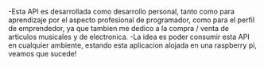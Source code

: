 -Esta API es desarrollada como desarrollo personal, tanto como para aprendizaje por el aspecto profesional de programador, como para el perfil de emprendedor, ya que tambien me dedico a la compra / venta de articulos musicales y de electronica.
-La idea es poder consumir esta API en cualquier ambiente, estando esta aplicacion alojada en una raspberry pi, veamos que sucede!
